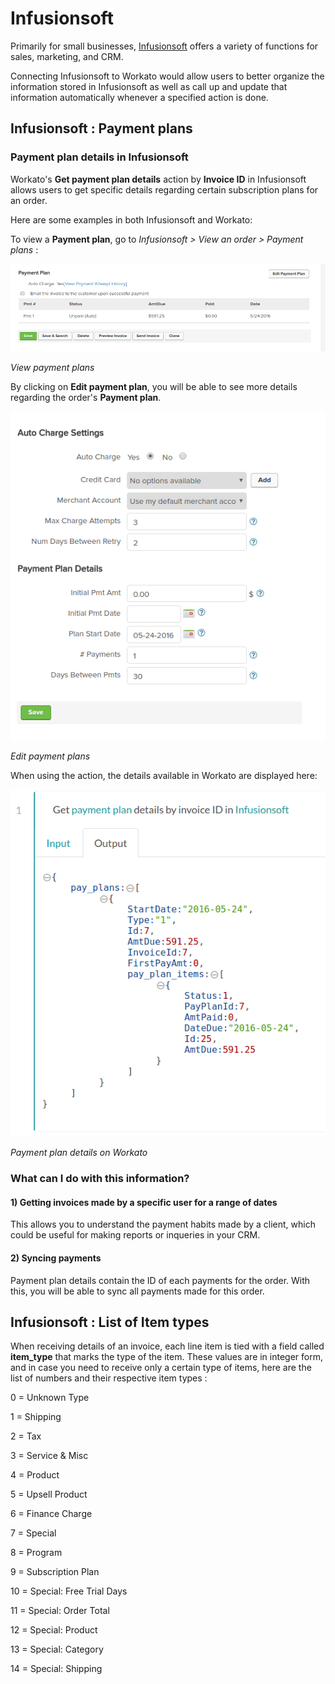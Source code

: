 # Infusionsoft
Primarily for small businesses, [Infusionsoft](https://www.infusionsoft.com/) offers a variety of functions for sales, marketing, and CRM.

Connecting Infusionsoft to Workato would allow users to better organize the information stored in Infusionsoft as well as call up and update that information automatically whenever a specified action is done.


## Infusionsoft : Payment plans

### Payment plan details in Infusionsoft

Workato's **Get payment plan details** action by **Invoice ID** in Infusionsoft allows users to get specific details regarding certain subscription plans for an order. 

Here are some examples in both Infusionsoft and Workato:

To view a **Payment plan**, go to *Infusionsoft > View an order > Payment plans* : 

![View payment plans](/assets/images/connectors/infusionsoft/view-payment-plan.png)

*View payment plans*

By clicking on **Edit payment plan**, you will be able to see more details regarding the order's **Payment plan**.

![Edit payment plans](/assets/images/connectors/infusionsoft/edit-payment-plan.png)

*Edit payment plans*

When using the action, the details available in Workato are displayed here:

![Details available to Workato](/assets/images/connectors/infusionsoft/workato-details.png)

*Payment plan details on Workato*

### What can I do with this information?

#### 1) Getting invoices made by a specific user for a range of dates
This allows you to understand the payment habits made by a client, which could be useful for making reports or inqueries in your CRM.

#### 2) Syncing payments
Payment plan details contain the ID of each payments for the order. With this, you will be able to sync all payments made for this order.


## Infusionsoft : List of Item types

When receiving details of an invoice, each line item is tied with a field called **item_type** that marks the type of the item. These values are in integer form, and in case you need to receive only a certain type of items, here are the list of numbers and their respective item types :

0 = Unknown Type

1 = Shipping

2 = Tax

3 = Service & Misc

4 = Product

5 = Upsell Product

6 = Finance Charge

7 = Special

8 = Program

9 = Subscription Plan

10 = Special: Free Trial Days

11 = Special: Order Total

12 = Special: Product

13 = Special: Category

14 = Special: Shipping
